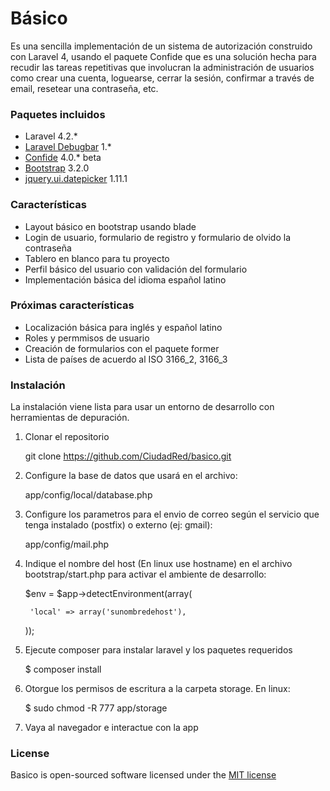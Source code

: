 Básico
======

Es una sencilla implementación de un sistema de autorización construido con Laravel 4, usando el paquete Confide 
que es una solución hecha para recudir las tareas repetitivas que involucran la administración de usuarios como 
crear una cuenta, loguearse, cerrar la sesión, confirmar a través de email, resetear una contraseña, etc.

### Paquetes incluidos
* Laravel 4.2.*
* [Laravel Debugbar](https://github.com/barryvdh/laravel-debugbar) 1.*
* [Confide](https://github.com/Zizaco/confide) 4.0.* beta
* [Bootstrap](http://getbootstrap.com/) 3.2.0
* [jquery.ui.datepicker](http://api.jqueryui.com/datepicker/) 1.11.1

### Características
* Layout básico en bootstrap usando blade
* Login de usuario, formulario de registro y formulario de olvido la contraseña
* Tablero en blanco para tu proyecto
* Perfil básico del usuario con validación del formulario
* Implementación básica del idioma español latino

### Próximas características
* Localización básica para inglés y español latino
* Roles y permmisos de usuario
* Creación de formularios con el paquete former
* Lista de países de acuerdo al ISO 3166_2, 3166_3

### Instalación
La instalación viene lista para usar un entorno de desarrollo con herramientas de depuración.

1) Clonar el repositorio
	
	git clone https://github.com/CiudadRed/basico.git
	
2) Configure la base de datos que usará en el archivo:
	
	app/config/local/database.php

3) Configure los parametros para el envio de correo según el servicio que tenga instalado (postfix) o externo (ej: gmail):
	
	app/config/mail.php
	
4) Indique el nombre del host (En linux use hostname) en el archivo bootstrap/start.php para activar el ambiente de desarrollo:
	
	$env = $app->detectEnvironment(array(

		'local' => array('sunombredehost'),

	));

5) Ejecute composer para instalar laravel y los paquetes requeridos
	
	$ composer install

6) Otorgue los permisos de escritura a la carpeta storage. En linux:
	
	$ sudo chmod -R 777 app/storage
	
7) Vaya al navegador e interactue con la app
	
### License

Basico is open-sourced software licensed under the [MIT license](http://opensource.org/licenses/MIT)
